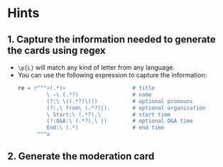 # Hints

## 1. Capture the information needed to generate the cards using regex

- `\p{L}` will match any kind of letter from any language.
- You can use the following expression to capture the information:
  ```julia
  re = r"""»(.*)«                     # title
           \ –\ (.*?)                 # name
           (?:\ \((.*?)\)|)           # optional pronouns
           (?:,\ from\ (.*?)|).       # optional organisation
           \ Start:\ (.*?),\          # start time
           (?:Q&A:\ (.*?),\ |)        # optional Q&A time
           End:\ (.*)                 # end time
        """x
  ```

## 2. Generate the moderation card